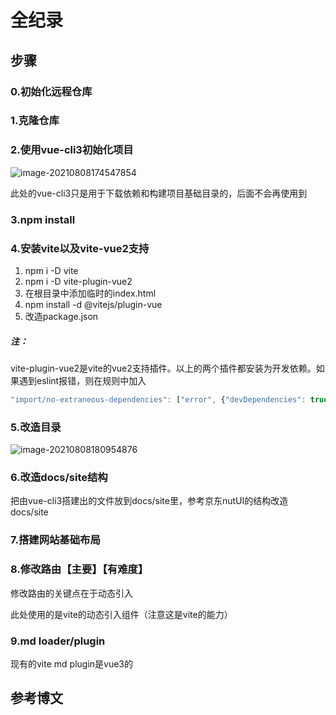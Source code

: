 # 全纪录

## 步骤

### 0.初始化远程仓库

### 1.克隆仓库

### 2.使用vue-cli3初始化项目

![image-20210808174547854](https://radishbear-figure-bed.oss-cn-beijing.aliyuncs.com/img/image-20210808174547854.png)

此处的vue-cli3只是用于下载依赖和构建项目基础目录的，后面不会再使用到

### 3.npm install

### 4.安装vite以及vite-vue2支持

1. npm i -D vite
2.  npm i -D vite-plugin-vue2
3. 在根目录中添加临时的index.html
4. npm install -d @vitejs/plugin-vue
5. 改造package.json

##### 注：

​	vite-plugin-vue2是vite的vue2支持插件。以上的两个插件都安装为开发依赖。如果遇到eslint报错，则在规则中加入

```javascript
"import/no-extraneous-dependencies": ["error", {"devDependencies": true}]
```

### 5.改造目录

![image-20210808180954876](https://radishbear-figure-bed.oss-cn-beijing.aliyuncs.com/img/image-20210808180954876.png)

### 6.改造docs/site结构

把由vue-cli3搭建出的文件放到docs/site里，参考京东nutUI的结构改造docs/site

### 7.搭建网站基础布局

### 8.修改路由【主要】【有难度】

修改路由的关键点在于动态引入

此处使用的是vite的动态引入组件（注意这是vite的能力）

### 9.md loader/plugin

现有的vite md plugin是vue3的

## 参考博文

